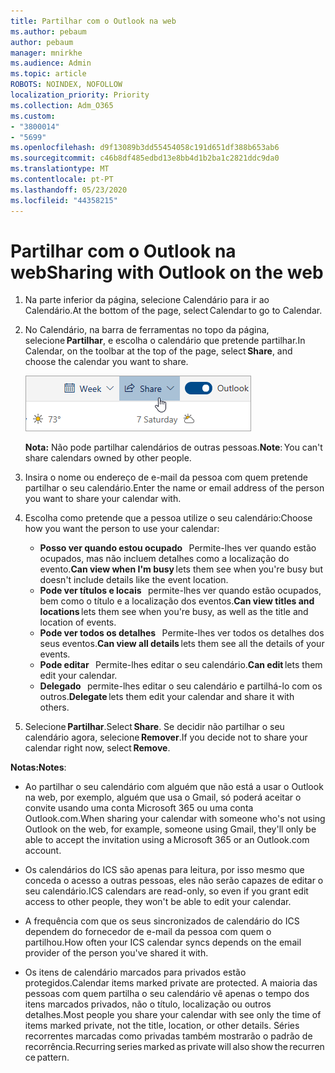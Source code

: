 ```yaml
---
title: Partilhar com o Outlook na web
ms.author: pebaum
author: pebaum
manager: mnirkhe
ms.audience: Admin
ms.topic: article
ROBOTS: NOINDEX, NOFOLLOW
localization_priority: Priority
ms.collection: Adm_O365
ms.custom:
- "3800014"
- "5699"
ms.openlocfilehash: d9f13089b3dd55454058c191d651df388b653ab6
ms.sourcegitcommit: c46b8df485edbd13e8bb4d1b2ba1c2821ddc9da0
ms.translationtype: MT
ms.contentlocale: pt-PT
ms.lasthandoff: 05/23/2020
ms.locfileid: "44358215"
---
```

# <a name="sharing-with-outlook-on-the-web"></a><span data-ttu-id="94504-102">Partilhar com o Outlook na web</span><span class="sxs-lookup"><span data-stu-id="94504-102">Sharing with Outlook on the web</span></span>

1. <span data-ttu-id="94504-103">Na parte inferior da página, selecione Calendário para ir ao Calendário.</span><span class="sxs-lookup"><span data-stu-id="94504-103">At the bottom of the page, select Calendar to go to Calendar.</span></span>

2. <span data-ttu-id="94504-104">No Calendário, na barra de ferramentas no topo da página, selecione **Partilhar**, e escolha o calendário que pretende partilhar.</span><span class="sxs-lookup"><span data-stu-id="94504-104">In Calendar, on the toolbar at the top of the page, select **Share**, and choose the calendar you want to share.</span></span> 

    ![Calendário de partilha](media/share-calendar.png)

    <span data-ttu-id="94504-106">**Nota:** Não pode partilhar calendários de outras pessoas.</span><span class="sxs-lookup"><span data-stu-id="94504-106">**Note**: You can't share calendars owned by other people.</span></span>

3. <span data-ttu-id="94504-107">Insira o nome ou endereço de e-mail da pessoa com quem pretende partilhar o seu calendário.</span><span class="sxs-lookup"><span data-stu-id="94504-107">Enter the name or email address of the person you want to share your calendar with.</span></span>

4. <span data-ttu-id="94504-108">Escolha como pretende que a pessoa utilize o seu calendário:</span><span class="sxs-lookup"><span data-stu-id="94504-108">Choose how you want the person to use your calendar:</span></span> 
    - <span data-ttu-id="94504-109">**Posso ver quando estou ocupado**   Permite-lhes ver quando estão ocupados, mas não incluem detalhes como a localização do evento.</span><span class="sxs-lookup"><span data-stu-id="94504-109">**Can view when I'm busy** lets them see when you're busy but doesn't include details like the event location.</span></span> 
    - <span data-ttu-id="94504-110">**Pode ver títulos e locais**   permite-lhes ver quando estão ocupados, bem como o título e a localização dos eventos.</span><span class="sxs-lookup"><span data-stu-id="94504-110">**Can view titles and locations** lets them see when you're busy, as well as the title and location of events.</span></span> 
    - <span data-ttu-id="94504-111">**Pode ver todos os detalhes**   Permite-lhes ver todos os detalhes dos seus eventos.</span><span class="sxs-lookup"><span data-stu-id="94504-111">**Can view all details** lets them see all the details of your events.</span></span> 
    - <span data-ttu-id="94504-112">**Pode editar**   Permite-lhes editar o seu calendário.</span><span class="sxs-lookup"><span data-stu-id="94504-112">**Can edit** lets them edit your calendar.</span></span> 
    - <span data-ttu-id="94504-113">**Delegado**   permite-lhes editar o seu calendário e partilhá-lo com os outros.</span><span class="sxs-lookup"><span data-stu-id="94504-113">**Delegate** lets them edit your calendar and share it with others.</span></span>

5. <span data-ttu-id="94504-114">Selecione **Partilhar**.</span><span class="sxs-lookup"><span data-stu-id="94504-114">Select **Share**.</span></span> <span data-ttu-id="94504-115">Se decidir não partilhar o seu calendário agora, selecione **Remover**.</span><span class="sxs-lookup"><span data-stu-id="94504-115">If you decide not to share your calendar right now, select **Remove**.</span></span> 

<span data-ttu-id="94504-116">**Notas:**</span><span class="sxs-lookup"><span data-stu-id="94504-116">**Notes**:</span></span>  

- <span data-ttu-id="94504-117">Ao partilhar o seu calendário com alguém que não está a usar o Outlook na web, por exemplo, alguém que usa o Gmail, só poderá aceitar o convite usando uma conta Microsoft 365 ou uma conta Outlook.com.</span><span class="sxs-lookup"><span data-stu-id="94504-117">When sharing your calendar with someone who's not using Outlook on the web, for example, someone using Gmail, they'll only be able to accept the invitation using a Microsoft 365 or an Outlook.com account.</span></span> 

- <span data-ttu-id="94504-118">Os calendários do ICS são apenas para leitura, por isso mesmo que conceda o acesso a outras pessoas, eles não serão capazes de editar o seu calendário.</span><span class="sxs-lookup"><span data-stu-id="94504-118">ICS calendars are read-only, so even if you grant edit access to other people, they won't be able to edit your calendar.</span></span> 

- <span data-ttu-id="94504-119">A frequência com que os seus sincronizados de calendário do ICS dependem do fornecedor de e-mail da pessoa com quem o partilhou.</span><span class="sxs-lookup"><span data-stu-id="94504-119">How often your ICS calendar syncs depends on the email provider of the person you've shared it with.</span></span> 

- <span data-ttu-id="94504-120">Os itens de calendário marcados para privados estão protegidos.</span><span class="sxs-lookup"><span data-stu-id="94504-120">Calendar items marked private are protected.</span></span> <span data-ttu-id="94504-121">A maioria das pessoas com quem partilha o seu calendário vê apenas o tempo dos itens marcados privados, não o título, localização ou outros detalhes.</span><span class="sxs-lookup"><span data-stu-id="94504-121">Most people you share your calendar with see only the time of items marked private, not the title, location, or other details.</span></span> <span data-ttu-id="94504-122">Séries recorrentes marcadas como privadas também mostrarão o padrão de recorrência.</span><span class="sxs-lookup"><span data-stu-id="94504-122">Recurring series marked as private will also show the recurrence pattern.</span></span>
